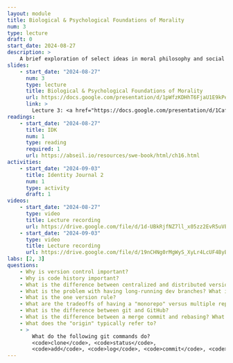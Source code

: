 ```yaml
---
layout: module
title: Biological & Psychological Foundations of Morality
num: 3
type: lecture
draft: 0
start_date: 2024-08-27
description: >
    A brief exploration of select ideas in moral philosophy and social psychology.
slides: 
    - start_date: "2024-08-27"
      num: 3
      type: lecture
      title: Biological & Psychological Foundations of Morality
      url: https://docs.google.com/presentation/d/1pWfzKDHhT6FjaU1E9kPe09a5PO0P5qsN/edit?usp=sharing&ouid=113376576186080604800&rtpof=true&sd=true
      link: > 
        Lecture 3: <a href="https://docs.google.com/presentation/d/1Caf-Ri8A5TNeYjTNC4yL5aD074NYNJAD/edit?usp=sharing&ouid=113376576186080604800&rtpof=true&sd=true" target="_blank">Intro to Version Control</a>
readings: 
    - start_date: "2024-08-27"
      title: IDK
      num: 1
      type: reading
      required: 1
      url: https://abseil.io/resources/swe-book/html/ch16.html
activities:
    - start_date: "2024-09-03"
      title: Identity Journal 2
      num: 1
      type: activity
      draft: 1
videos:
    - start_date: "2024-08-27"
      type: video
      title: Lecture recording
      url: https://drive.google.com/file/d/1d-UBkRjfNZ7ll_x05zz2EvR5uVE4yN1T/view?usp=drive_link
    - start_date: "2024-09-03"
      type: video
      title: Lecture recording
      url: https://drive.google.com/file/d/19nCHNg0rMgWyS_XyLr4LcUF4ByB2LJ7-/view?usp=drive_link
labs: [2, 3]
questions:
    - Why is version control important?
    - Why is code history important?
    - What is the difference between centralized and distributed version control?
    - What is the problem with having long-running dev branches? What is the solution?
    - What is the one version rule?
    - What are the tradeoffs of having a "monorepo" versus multiple repos?
    - What is the difference between git and GitHub?
    - What is the difference between a merge commit and rebasing? What would you want to do one over the other (i.e., what are the the tradeoffs of each)?
    - What does the "origin" typically refer to?
    - > 
        What do the following git commands do? 
        <code>clone</code>, <code>status</code>,
        <code>add</code>, <code>log</code>, <code>commit</code>, <code>push</code>, <code>pull</code>, <code>merge</code>, <code>rebase</code>
---
```




